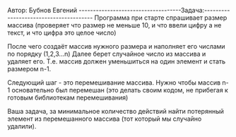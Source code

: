 Автор: Бубнов Евгений
------------------------------------Задача:---------------------------------------
Программа при старте спрашивает размер массива (проверяет что размер не меньше 10, и что
ввели цифру а не текст, и что цифра это целое число)

После чего создаёт массив нужного размера и наполняет его числами по порядку (1,2,3...n)
Далее берет случайное число из массива и удаляет его. Т.е. массив должен уменьшиться на один
элемент и стать размером n-1.

Следующий шаг - это перемешивание массива. Нужно чтобы массив n-1 основательно был
перемешан (это делать своим кодом, не прибегая к готовым библиотекам перемешивания)

Ваша задача, за минимальное количество действий найти потерянный элемент из перемешанного
массива (тот который мы случайно удалили).
